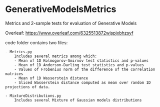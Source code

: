 # GenerativeModelsMetrics
Metrics and 2-sample tests for evaluation of Generative Models

Overleaf: https://www.overleaf.com/6325513872wjspjxbhzsyf

code folder contains two files: 

    - Metrics.py 
        Includes several metrics among which:
        - Mean of 1D Kolmogorov-Smirnov test statistics and p-values
        - Mean of 1D Anderson-Darling test statistics and p-values
        - Values of Frobenius norm of the difference of the correlation matrices
        - Mean of 1D Wasserstein distance
        - Sliced Wasserstein distance computed as mean over random 1D projections of data.

    - MixtureDistributions.py
        Includes several Mixture of Gaussian models distributions
